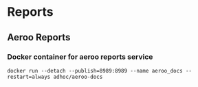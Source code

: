 # Reports

## Aeroo Reports

### Docker container for aeroo reports service

```
docker run --detach --publish=8989:8989 --name aeroo_docs --restart=always adhoc/aeroo-docs
```
